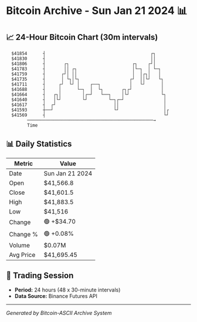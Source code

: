 # Bitcoin Archive - Sun Jan 21 2024 📊

## 📈 24-Hour Bitcoin Chart (30m intervals)

```
  $41854      ┤                                        ┌┐      
  $41830      ┤                                        ││      
  $41806      ┤       ┌┐                        ┌┐    ┌┘│      
  $41783      ┤       ││ ┌┐                     │└─┐  │ └─┐    
  $41759      ┤      ┌┘│ ││                     │  │┌┐│   │    
  $41735      ┤      │ └┐│└┐                   ┌┘  ││└┘   └┐   
  $41711      ┤     ┌┘  └┘ │    ┌──┐           │   └┘      │   
  $41688      ┤     │      └─┐  │  └┐       ┌┐┌┘           │   
  $41664      ┤   ┌┐│        │┌─┘   └──┐    │└┘            └┐  
  $41640      ┤   │└┘        └┘        └─┐┌─┘               │  
  $41617      ┤  ┌┘                      ││                 │  
  $41593      ┼──┘                       └┘                 │┌ 
  $41569      ┤                                             └┘ 
        ────────────────────────────────────────────────→
        Time
```

## 📊 Daily Statistics

| Metric | Value |
|--------|-------|
| Date | Sun Jan 21 2024 |
| Open | $41,566.8 |
| Close | $41,601.5 |
| High | $41,883.5 |
| Low | $41,516 |
| Change | 🟢 +$34.70 |
| Change % | 🟢 +0.08% |
| Volume | $0.07M |
| Avg Price | $41,695.45 |

## 📅 Trading Session

- **Period:** 24 hours (48 x 30-minute intervals)
- **Data Source:** Binance Futures API

---
*Generated by Bitcoin-ASCII Archive System*
